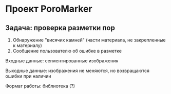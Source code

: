 # Проект PoroMarker
## Задача: проверка разметки пор
1) Обнаружение "висячих камней" (части материала, не закрепленные к материалу)
2) Сообщение пользователю об ошибке в разметке

Входные данные: сегментированные изображения

Выходные данные: изображения не меняются, но возвращаются ошибки при наличии


Формат работы: библиотека (?)

